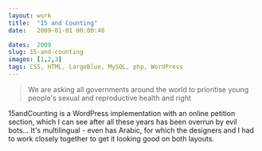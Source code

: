 ```yaml
---
layout: work
title:  "15 and Counting"
date:   2009-01-01 00:00:40

dates:  2009
slug: 15-and-counting
images: [1,2,3]
tags: CSS, HTML, LargeBlue, MySQL, php, WordPress
---
```


> We are asking all governments around the world to prioritise young people's sexual and reproductive health and right

15andCounting is a WordPress implementation with an online petition section, which I can see after all these years has been overrun by evil bots... It's multilingual - even has Arabic, for which the designers and I had to work closely together to get it looking good on both layouts.